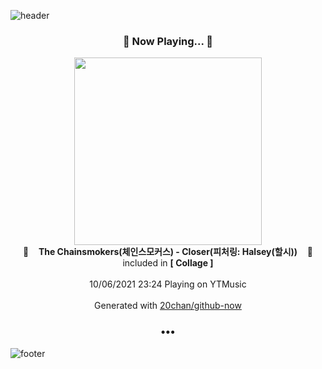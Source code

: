 ![header](https://capsule-render.vercel.app/api?type=wave&height=170&section=header&text=Hi.%20I'm%20SHIFT&fontColor=090707&fontAlignX=45&fontAlignY=65&fontSize=100)

<h3 align="center">🎵 Now Playing... 🎵</h3>
<p align="center">
  <a href="https://music.youtube.com/watch?v=r7zTKRonHXM">
    <img width="300" src="https://lh3.googleusercontent.com/jvgMIjgbvnqnwLwjtqNa0euo9WStdIxrJnpQURgbwuPazT2OpZUdYPZe1gss2fK39oC8ITofFmeGxKY">
  </a>
  <br>
  🎵&nbsp&nbsp&nbsp <b>The Chainsmokers(체인스모커스) - Closer(피처링: Halsey(할시))</b> &nbsp&nbsp&nbsp🎵
  <br>
  included in <b>[ Collage ]</b>
  
  <br />
  <br />
  10/06/2021 23:24 Playing on YTMusic
  <br />
  <br />
  Generated with <a href="https://github.com/20chan/github-now">20chan/github-now</a>
</p>

<h3 align="center">•••</h3>

![footer](https://capsule-render.vercel.app/api?type=wave&height=150&section=footer)
